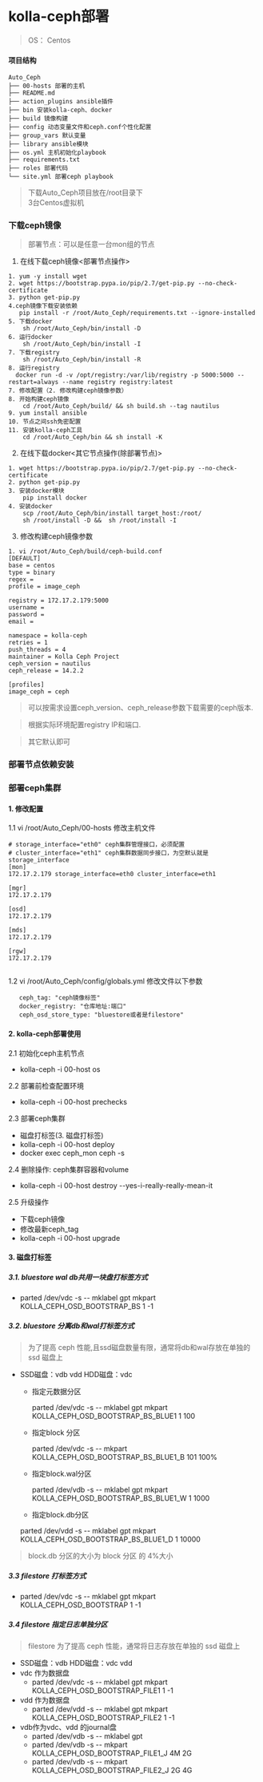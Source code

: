 # kolla-ceph部署

> OS： Centos


#### 项目结构

```
Auto_Ceph
├── 00-hosts 部署的主机
├── README.md
├── action_plugins ansible插件
├── bin 安装kolla-ceph、docker
├── build 镜像构建
├── config 动态变量文件和ceph.conf个性化配置
├── group_vars 默认变量
├── library ansible模块
├── os.yml 主机初始化playbook
├── requirements.txt 
├── roles 部署代码
└── site.yml 部署ceph playbook
```
> 下载Auto_Ceph项目放在/root目录下    
> 3台Centos虚拟机

### 下载ceph镜像
> 部署节点：可以是任意一台mon组的节点

1. 在线下载ceph镜像<部署节点操作>
  
  ```
  1. yum -y install wget
  2. wget https://bootstrap.pypa.io/pip/2.7/get-pip.py --no-check-certificate
  3. python get-pip.py
  4.ceph镜像下载安装依赖
     pip install -r /root/Auto_Ceph/requirements.txt --ignore-installed 
  5. 下载docker
      sh /root/Auto_Ceph/bin/install -D
  6. 运行docker
      sh /root/Auto_Ceph/bin/install -I
  7. 下载registry
      sh /root/Auto_Ceph/bin/install -R
  8. 运行registry
  	docker run -d -v /opt/registry:/var/lib/registry -p 5000:5000 --restart=always --name registry registry:latest
  7. 修改配置（2. 修改构建ceph镜像参数）
  8. 开始构建ceph镜像
      cd /root/Auto_Ceph/build/ && sh build.sh --tag nautilus
  9. yum install ansible
  10. 节点之间ssh免密配置
  11. 安装kolla-ceph工具 
      cd /root/Auto_Ceph/bin && sh install -K
  ```
  
2. 在线下载docker<其它节点操作(除部署节点)>

```
1. wget https://bootstrap.pypa.io/pip/2.7/get-pip.py --no-check-certificate
2. python get-pip.py
3. 安装docker模块 
    pip install docker
4. 安装docker
    scp /root/Auto_Ceph/bin/install target_host:/root/
    sh /root/install -D &&  sh /root/install -I

```

3. 修改构建ceph镜像参数

```
1. vi /root/Auto_Ceph/build/ceph-build.conf
[DEFAULT]
base = centos
type = binary
regex =
profile = image_ceph

registry = 172.17.2.179:5000
username =
password =
email =

namespace = kolla-ceph
retries = 1
push_threads = 4
maintainer = Kolla Ceph Project
ceph_version = nautilus
ceph_release = 14.2.2 

[profiles]
image_ceph = ceph

```
> 可以按需求设置ceph_version、ceph_release参数下载需要的ceph版本. 

>  根据实际环境配置registry IP和端口.

> 其它默认即可



### 部署节点依赖安装
 



### 部署ceph集群
#### 1. 修改配置
1.1 vi /root/Auto_Ceph/00-hosts 修改主机文件

```
# storage_interface="eth0" ceph集群管理接口，必须配置 
# cluster_interface="eth1" ceph集群数据同步接口，为空默认就是storage_interface
[mon]
172.17.2.179 storage_interface=eth0 cluster_interface=eth1

[mgr]
172.17.2.179

[osd]
172.17.2.179

[mds]
172.17.2.179

[rgw]
172.17.2.179
 
```
 
   
1.2 vi /root/Auto_Ceph/config/globals.yml 修改文件以下参数

```
   ceph_tag: "ceph镜像标签"
   docker_registry: "仓库地址:端口"
   ceph_osd_store_type: "bluestore或者是filestore"
```
   
#### 2. kolla-ceph部署使用
	

2.1 初始化ceph主机节点

   * kolla-ceph -i 00-host os
   
2.2 部署前检查配置环境

   * kolla-ceph -i 00-host prechecks
   
2.3 部署ceph集群

   * 磁盘打标签(3. 磁盘打标签)
   * kolla-ceph -i 00-host deploy
   * docker exec ceph_mon ceph -s
   
2.4 删除操作: ceph集群容器和volume

  * kolla-ceph -i 00-host  destroy --yes-i-really-really-mean-it
  
2.5 升级操作

   * 下载ceph镜像
   * 修改最新ceph_tag
   * kolla-ceph -i 00-host upgrade
  
#### 3. 磁盘打标签

##### 3.1. bluestore wal db共用一块盘打标签方式

  *  parted  /dev/vdc  -s  -- mklabel  gpt  mkpart KOLLA_CEPH_OSD_BOOTSTRAP_BS  1 -1
    
##### 3.2. bluestore 分离db和wal打标签方式
>  为了提高 ceph 性能,且ssd磁盘数量有限，通常将db和wal存放在单独的 ssd 磁盘上

  * SSD磁盘：vdb vdd      HDD磁盘：vdc
    * 指定元数据分区 
    
        parted /dev/vdc -s -- mklabel  gpt mkpart KOLLA_CEPH_OSD_BOOTSTRAP_BS_BLUE1 1 100
    * 指定block 分区
    
       parted /dev/vdc -s -- mkpart KOLLA_CEPH_OSD_BOOTSTRAP_BS_BLUE1_B 101 100%
      
    * 指定block.wal分区
    
      parted /dev/vdb -s -- mklabel  gpt mkpart KOLLA_CEPH_OSD_BOOTSTRAP_BS_BLUE1_W 1 1000
    * 指定block.db分区
    
     parted /dev/vdd -s -- mklabel  gpt mkpart KOLLA_CEPH_OSD_BOOTSTRAP_BS_BLUE1_D 1 10000
    
> block.db 分区的大小为 block 分区 的 4%大小

##### 3.3 filestore 打标签方式
  * parted /dev/vdc -s -- mklabel gpt mkpart KOLLA_CEPH_OSD_BOOTSTRAP 1 -1
 
##### 3.4 filestore 指定日志单独分区
> filestore 为了提高 ceph 性能，通常将日志存放在单独的 ssd 磁盘上

* SSD磁盘：vdb    HDD磁盘：vdc vdd 
* vdc 作为数据盘
   * parted /dev/vdc -s -- mklabel gpt mkpart KOLLA_CEPH_OSD_BOOTSTRAP_FILE1 1 -1
* vdd 作为数据盘
   * parted /dev/vdd -s -- mklabel gpt mkpart KOLLA_CEPH_OSD_BOOTSTRAP_FILE2 1 -1
* vdb作为vdc、vdd 的journal盘
   *  parted /dev/vdb -s -- mklabel gpt
   *  parted /dev/vdb -s -- mkpart KOLLA_CEPH_OSD_BOOTSTRAP_FILE1_J 4M 2G
   *  parted /dev/vdb -s -- mkpart KOLLA_CEPH_OSD_BOOTSTRAP_FILE2_J 2G 4G


  
 
 

 



